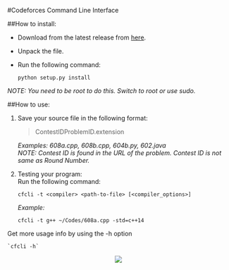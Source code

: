#Codeforces Command Line Interface

##How to install:
* Download from the latest release from [here](https://github.com/cpragadeesh/codeforces-cli/releases).
* Unpack the file.
* Run the following command:

  `python setup.py install`

 *NOTE: You need to be root to do this. Switch to root or use sudo.*

##How to use:
1. Save your source file in the following format:<br>
    >ContestIDProblemID.extension


    *Examples: 608a.cpp, 608b.cpp, 604b.py, 602.java*<br>
    *NOTE: Contest ID is found in the URL of the problem. Contest ID is not same as Round Number.*

2. Testing your program:<br>
    Run the following command:

      `cfcli -t <compiler> <path-to-file> [<compiler_options>]`

   *Example:*

      `cfcli -t g++ ~/Codes/608a.cpp -std=c++14`


Get more usage info by using the -h option

    `cfcli -h`

<p align="center">
<img src="http://i67.tinypic.com/2liu3w9.jpg"/>
</p>
